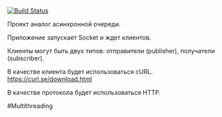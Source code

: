 [![Build Status](https://travis-ci.com/iudini/job4j_pooh.svg?branch=main)](https://travis-ci.com/iudini/job4j_pooh)

Проект аналог асинхронной очереди.

Приложение запускает Socket и ждет клиентов.

Клиенты могут быть двух типов: отправители (publisher), получатели (subscriber).

В качестве клиента будет использоваться cURL. https://curl.se/download.html 

В качестве протокола будет использоваться HTTP. 

#Multithreading


